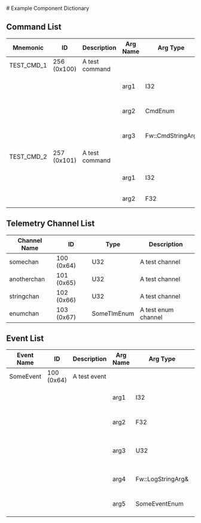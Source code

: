 <title>Example Component Dictionary</title>
# Example Component Dictionary


## Command List

|Mnemonic|ID|Description|Arg Name|Arg Type|Comment
|---|---|---|---|---|---|
|TEST_CMD_1|256 (0x100)|A test command| | |
| | | |arg1|I32|The I32 command argument|
| | | |arg2|CmdEnum|The ENUM argument|
| | | |arg3|Fw::CmdStringArg|The string argument|
|TEST_CMD_2|257 (0x101)|A test command| | |
| | | |arg1|I32|The I32 command argument|
| | | |arg2|F32|A float argument|

## Telemetry Channel List

|Channel Name|ID|Type|Description|
|---|---|---|---|
|somechan|100 (0x64)|U32|A test channel|
|anotherchan|101 (0x65)|U32|A test channel|
|stringchan|102 (0x66)|U32|A test channel|
|enumchan|103 (0x67)|SomeTlmEnum|A test enum channel|

## Event List

|Event Name|ID|Description|Arg Name|Arg Type|Arg Size|Description
|---|---|---|---|---|---|---|
|SomeEvent|100 (0x64)|A test event| | | | |
| | | |arg1|I32||The I32 event argument|
| | | |arg2|F32||The F32 event argument|
| | | |arg3|U32||The Example4 event argument|
| | | |arg4|Fw::LogStringArg&|12|The string event argument|
| | | |arg5|SomeEventEnum||The enum event argument|
